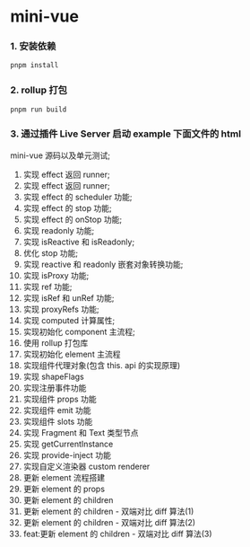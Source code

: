 # mini-vue

### 1. 安装依赖

```bash
pnpm install
```

### 2. rollup 打包

```bash
pnpm run build
```

### 3. 通过插件 Live Server 启动 example 下面文件的 html



mini-vue 源码以及单元测试;

1. 实现 effect 返回 runner;
2. 实现 effect 返回 runner;
3. 实现 effect 的 scheduler 功能;
4. 实现 effect 的 stop 功能;
5. 实现 effect 的 onStop 功能;
6. 实现 readonly 功能;
7. 实现 isReactive 和 isReadonly;
8. 优化 stop 功能;
9. 实现 reactive 和 readonly 嵌套对象转换功能;
10. 实现 isProxy 功能;
11. 实现 ref 功能;
12. 实现 isRef 和 unRef 功能;
13. 实现 proxyRefs 功能;
14. 实现 computed 计算属性;
15. 实现初始化 component 主流程;
16. 使用 rollup 打包库
17. 实现初始化 element 主流程
18. 实现组件代理对象(包含 this. api 的实现原理)
19. 实现 shapeFlags
20. 实现注册事件功能
21. 实现组件 props 功能
22. 实现组件 emit 功能
23. 实现组件 slots 功能
24. 实现 Fragment 和 Text 类型节点
25. 实现 getCurrentInstance
26. 实现 provide-inject 功能
27. 实现自定义渲染器 custom renderer
28. 更新 element 流程搭建
29. 更新 element 的 props
30. 更新 element 的 children
31. 更新 element 的 children - 双端对比 diff 算法(1)
32. 更新 element 的 children - 双端对比 diff 算法(2)
33. feat:更新 element 的 children - 双端对比 diff 算法(3)
